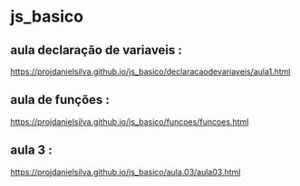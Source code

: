 # js_basico

## aula declaração de variaveis :
https://projdanielsilva.github.io/js_basico/declaracaodevariaveis/aula1.html

## aula de funções :
https://projdanielsilva.github.io/js_basico/funcoes/funcoes.html

## aula 3 :
https://projdanielsilva.github.io/js_basico/aula.03/aula03.html
